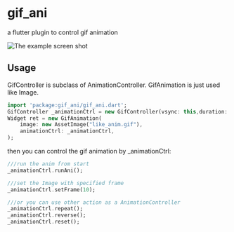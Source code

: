 # gif_ani
a flutter plugin to control gif animation

![The example screen shot](https://github.com/hyz1992/gif_ani/blob/master/gif/screenshot.gif)

## Usage
GifController is subclass of AnimationController.
GifAnimation is just used like Image.
```Dart
import 'package:gif_ani/gif_ani.dart';
GifController _animationCtrl = new GifController(vsync: this,duration: new Duration(milliseconds: 1200),frameNum: 32);
Widget ret = new GifAnimation(
    image: new AssetImage("like_anim.gif"),
    animationCtrl: _animationCtrl,
);
```
then you can control the gif animation by _animationCtrl:
```Dart
///run the anim from start
_animationCtrl.runAni();

///set the Image with specified frame
_animationCtrl.setFrame(10);

///or you can use other action as a AnimationController
_animationCtrl.repeat();
_animationCtrl.reverse();
_animationCtrl.reset();
```

